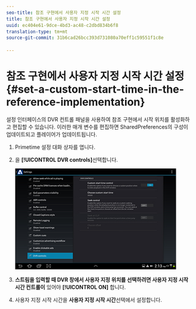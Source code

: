 ```yaml
---
seo-title: 참조 구현에서 사용자 지정 시작 시간 설정
title: 참조 구현에서 사용자 지정 시작 시간 설정
uuid: ec404e61-9dce-4bd3-ac48-c2dbd834b6f8
translation-type: tm+mt
source-git-commit: 31b6cad26bcc393d731080a70eff1c59551f1c8e

---
```



# 참조 구현에서 사용자 지정 시작 시간 설정 {#set-a-custom-start-time-in-the-reference-implementation}

설정 인터페이스의 DVR 컨트롤 패널을 사용하여 참조 구현에서 시작 위치를 활성화하고 편집할 수 있습니다. 이러한 매개 변수를 편집하면 SharedPreferences의 구성이 업데이트되고 플레이어가 업데이트됩니다.

1. Primetime 설정 대화 상자를 엽니다.
1. 을 **[!UICONTROL DVR controls]**&#x200B;선택합니다.

   <!--<a id="fig_5C7A4E8F0390404F97E667364DB8B0A6"></a>-->

   ![](assets/dvr-configuration.jpg)

1. **스트림을 입력할 때 DVR 창에서 사용자 지정 위치를 선택하려면 사용자 지정 시작 시간 컨트롤이** 있어야 **[!UICONTROL ON]** 합니다.
1. 사용자 지정 시작 시간을 **사용자 지정 시작 시간**&#x200B;선택에서 설정합니다.
